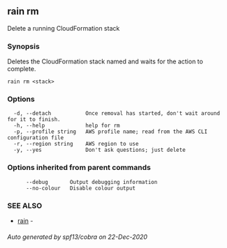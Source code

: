 ## rain rm

Delete a running CloudFormation stack

### Synopsis

Deletes the CloudFormation stack named <stack> and waits for the action to complete.

```
rain rm <stack>
```

### Options

```
  -d, --detach           Once removal has started, don't wait around for it to finish.
  -h, --help             help for rm
  -p, --profile string   AWS profile name; read from the AWS CLI configuration file
  -r, --region string    AWS region to use
  -y, --yes              Don't ask questions; just delete
```

### Options inherited from parent commands

```
      --debug       Output debugging information
      --no-colour   Disable colour output
```

### SEE ALSO

* [rain](index.md)	 - 

###### Auto generated by spf13/cobra on 22-Dec-2020

